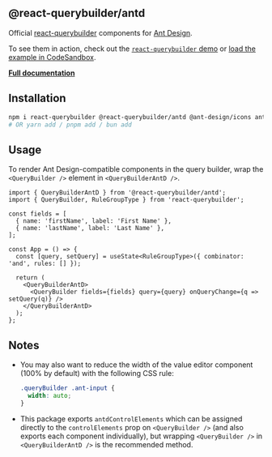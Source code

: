 ## @react-querybuilder/antd

Official [react-querybuilder](https://npmjs.com/package/react-querybuilder) components for [Ant Design](https://ant.design/).

To see them in action, check out the [`react-querybuilder` demo](https://react-querybuilder.js.org/demo/antd) or [load the example in CodeSandbox](https://codesandbox.io/s/github/react-querybuilder/react-querybuilder/tree/main/examples/antd).

**[Full documentation](https://react-querybuilder.js.org/)**

## Installation

```bash
npm i react-querybuilder @react-querybuilder/antd @ant-design/icons antd
# OR yarn add / pnpm add / bun add
```

## Usage

To render Ant Design-compatible components in the query builder, wrap the `<QueryBuilder />` element in `<QueryBuilderAntD />`.

```tsx
import { QueryBuilderAntD } from '@react-querybuilder/antd';
import { QueryBuilder, RuleGroupType } from 'react-querybuilder';

const fields = [
  { name: 'firstName', label: 'First Name' },
  { name: 'lastName', label: 'Last Name' },
];

const App = () => {
  const [query, setQuery] = useState<RuleGroupType>({ combinator: 'and', rules: [] });

  return (
    <QueryBuilderAntD>
      <QueryBuilder fields={fields} query={query} onQueryChange={q => setQuery(q)} />
    </QueryBuilderAntD>
  );
};
```

## Notes

- You may also want to reduce the width of the value editor component (100% by default) with the following CSS rule:

  ```css
  .queryBuilder .ant-input {
    width: auto;
  }
  ```

- This package exports `antdControlElements` which can be assigned directly to the `controlElements` prop on `<QueryBuilder />` (and also exports each component individually), but wrapping `<QueryBuilder />` in `<QueryBuilderAntD />` is the recommended method.
